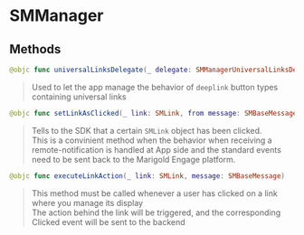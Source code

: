 # SMManager

## Methods
```swift
@objc func universalLinksDelegate(_ delegate: SMManagerUniversalLinksDelegate)
```

>Used to let the app manage the behavior of `deeplink` button types containing universal links<br/>

```swift
@objc func setLinkAsClicked(_ link: SMLink, from message: SMBaseMessage)
```

>Tells to the SDK that a certain ``SMLink`` object has been clicked.<br/>This is a convinient method when the behavior when receiving a remote-notification is handled at App side and the standard events need to be sent back to the Marigold Engage platform.<br/>

```swift
@objc func executeLinkAction(_ link: SMLink, message: SMBaseMessage)
```

>This method must be called whenever a user has clicked on a link where you manage its display<br/>The action behind the link will be triggered, and the corresponding Clicked event will be sent to the backend<br/>